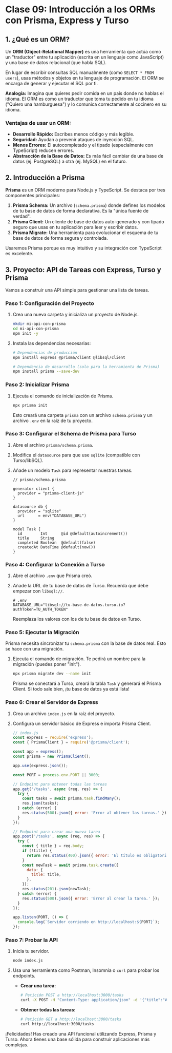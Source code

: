 # Clase 09: Introducción a los ORMs con Prisma, Express y Turso

## 1. ¿Qué es un ORM?

Un **ORM (Object-Relational Mapper)** es una herramienta que actúa como un "traductor" entre tu aplicación (escrita en un lenguaje como JavaScript) y una base de datos relacional (que habla SQL).

En lugar de escribir consultas SQL manualmente (como `SELECT * FROM users`), usas métodos y objetos en tu lenguaje de programación. El ORM se encarga de generar y ejecutar el SQL por ti.

**Analogía:** Imagina que quieres pedir comida en un país donde no hablas el idioma. El ORM es como un traductor que toma tu pedido en tu idioma ("Quiero una hamburguesa") y lo comunica correctamente al cocinero en su idioma.

### Ventajas de usar un ORM:

*   **Desarrollo Rápido:** Escribes menos código y más legible.
*   **Seguridad:** Ayudan a prevenir ataques de inyección SQL.
*   **Menos Errores:** El autocompletado y el tipado (especialmente con TypeScript) reducen errores.
*   **Abstracción de la Base de Datos:** Es más fácil cambiar de una base de datos (ej. PostgreSQL) a otra (ej. MySQL) en el futuro.

## 2. Introducción a Prisma

**Prisma** es un ORM moderno para Node.js y TypeScript. Se destaca por tres componentes principales:

1.  **Prisma Schema:** Un archivo (`schema.prisma`) donde defines los modelos de tu base de datos de forma declarativa. Es la "única fuente de verdad".
2.  **Prisma Client:** Un cliente de base de datos auto-generado y con tipado seguro que usas en tu aplicación para leer y escribir datos.
3.  **Prisma Migrate:** Una herramienta para evolucionar el esquema de tu base de datos de forma segura y controlada.

Usaremos Prisma porque es muy intuitivo y su integración con TypeScript es excelente.

## 3. Proyecto: API de Tareas con Express, Turso y Prisma

Vamos a construir una API simple para gestionar una lista de tareas.

### Paso 1: Configuración del Proyecto

1.  Crea una nueva carpeta y inicializa un proyecto de Node.js.
    ```bash
    mkdir mi-api-con-prisma
    cd mi-api-con-prisma
    npm init -y
    ```

2.  Instala las dependencias necesarias:
    ```bash
    # Dependencias de producción
    npm install express @prisma/client @libsql/client

    # Dependencia de desarrollo (solo para la herramienta de Prisma)
    npm install prisma --save-dev
    ```

### Paso 2: Inicializar Prisma

1.  Ejecuta el comando de inicialización de Prisma.
    ```bash
    npx prisma init
    ```
    Esto creará una carpeta `prisma` con un archivo `schema.prisma` y un archivo `.env` en la raíz de tu proyecto.

### Paso 3: Configurar el Schema de Prisma para Turso

1.  Abre el archivo `prisma/schema.prisma`.
2.  Modifica el `datasource` para que use `sqlite` (compatible con Turso/libSQL).
3.  Añade un modelo `Task` para representar nuestras tareas.

    ```prisma
    // prisma/schema.prisma

    generator client {
      provider = "prisma-client-js"
    }

    datasource db {
      provider = "sqlite"
      url      = env("DATABASE_URL")
    }

    model Task {
      id        Int      @id @default(autoincrement())
      title     String
      completed Boolean  @default(false)
      createdAt DateTime @default(now())
    }
    ```

### Paso 4: Configurar la Conexión a Turso

1.  Abre el archivo `.env` que Prisma creó.
2.  Añade la URL de tu base de datos de Turso. Recuerda que debe empezar con `libsql://`.

    ```env
    # .env
    DATABASE_URL="libsql://tu-base-de-datos.turso.io?authToken=TU_AUTH_TOKEN"
    ```
    Reemplaza los valores con los de tu base de datos en Turso.

### Paso 5: Ejecutar la Migración

Prisma necesita sincronizar tu `schema.prisma` con la base de datos real. Esto se hace con una migración.

1.  Ejecuta el comando de migración. Te pedirá un nombre para la migración (puedes poner "init").
    ```bash
    npx prisma migrate dev --name init
    ```
    Prisma se conectará a Turso, creará la tabla `Task` y generará el Prisma Client. Si todo sale bien, ¡tu base de datos ya está lista!

### Paso 6: Crear el Servidor de Express

1.  Crea un archivo `index.js` en la raíz del proyecto.
2.  Configura un servidor básico de Express e importa Prisma Client.

    ```javascript
    // index.js
    const express = require('express');
    const { PrismaClient } = require('@prisma/client');

    const app = express();
    const prisma = new PrismaClient();

    app.use(express.json());

    const PORT = process.env.PORT || 3000;

    // Endpoint para obtener todas las tareas
    app.get('/tasks', async (req, res) => {
      try {
        const tasks = await prisma.task.findMany();
        res.json(tasks);
      } catch (error) {
        res.status(500).json({ error: 'Error al obtener las tareas.' });
      }
    });

    // Endpoint para crear una nueva tarea
    app.post('/tasks', async (req, res) => {
      try {
        const { title } = req.body;
        if (!title) {
          return res.status(400).json({ error: 'El título es obligatorio.' });
        }
        const newTask = await prisma.task.create({
          data: {
            title: title,
          },
        });
        res.status(201).json(newTask);
      } catch (error) {
        res.status(500).json({ error: 'Error al crear la tarea.' });
      }
    });

    app.listen(PORT, () => {
      console.log(`Servidor corriendo en http://localhost:${PORT}`);
    });
    ```

### Paso 7: Probar la API

1.  Inicia tu servidor.
    ```bash
    node index.js
    ```

2.  Usa una herramienta como Postman, Insomnia o `curl` para probar los endpoints.

    *   **Crear una tarea:**
        ```bash
        # Petición POST a http://localhost:3000/tasks
        curl -X POST -H "Content-Type: application/json" -d '{"title":"Aprender sobre ORMs"}' http://localhost:3000/tasks
        ```

    *   **Obtener todas las tareas:**
        ```bash
        # Petición GET a http://localhost:3000/tasks
        curl http://localhost:3000/tasks
        ```

¡Felicidades! Has creado una API funcional utilizando Express, Prisma y Turso. Ahora tienes una base sólida para construir aplicaciones más complejas.
